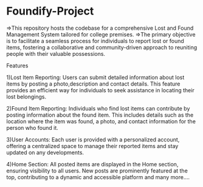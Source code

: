 # Foundify-Project

=>This repository hosts the codebase for a comprehensive Lost and Found Management System tailored for college premises. =>The primary objective is to facilitate a seamless process for individuals to report lost or found items, fostering a collaborative and community-driven approach to reuniting people with their valuable possessions.

Features

1)Lost Item Reporting: Users can submit detailed information about lost items by posting a photo,description and contact details. This feature provides an efficient way for individuals to seek assistance in locating their lost belongings.

2)Found Item Reporting: Individuals who find lost items can contribute by posting information about the found item. This includes details such as the location where the item was found, a photo, and contact information for the person who found it.

3)User Accounts: Each user is provided with a personalized account, offering a centralized space to manage their reported items and stay updated on any developments.

4)Home Section: All posted items are displayed in the Home section, ensuring visibility to all users. New posts are prominently featured at the top, contributing to a dynamic and accessible platform and many more....
